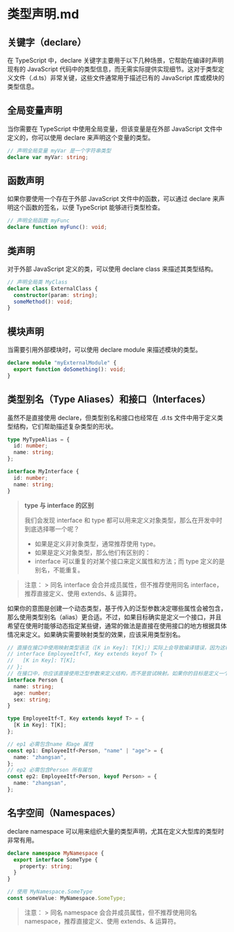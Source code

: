 # 类型声明.md

## 关键字（declare）

在 TypeScript 中，declare 关键字主要用于以下几种场景，它帮助在编译时声明现有的 JavaScript 代码中的类型信息，而无需实际提供实现细节。这对于类型定义文件（<suc>.d.ts</suc>）非常关键，这些文件通常用于描述已有的 JavaScript 库或模块的类型信息。

## 全局变量声明

当你需要在 TypeScript 中使用全局变量，但该变量是在外部 JavaScript 文件中定义的，你可以使用 declare 来声明这个变量的类型。

```ts
// 声明全局变量 myVar 是一个字符串类型
declare var myVar: string;
```

## 函数声明

如果你要使用一个存在于外部 JavaScript 文件中的函数，可以通过 declare 来声明这个函数的签名，以便 TypeScript 能够进行类型检查。

```ts
// 声明全局函数 myFunc
declare function myFunc(): void;
```

## 类声明

对于外部 JavaScript 定义的类，可以使用 declare class 来描述其类型结构。

```ts
// 声明全局类 MyClass
declare class ExternalClass {
  constructor(param: string);
  someMethod(): void;
}
```

## 模块声明

当需要引用外部模块时，可以使用 declare module 来描述模块的类型。

```ts
declare module "myExternalModule" {
  export function doSomething(): void;
}
```

## 类型别名（Type Aliases）和接口（Interfaces）

虽然不是直接使用 declare，但类型别名和接口也经常在 .d.ts 文件中用于定义类型结构，它们帮助描述复杂类型的形状。

```ts
type MyTypeAlias = {
  id: number;
  name: string;
};

interface MyInterface {
  id: number;
  name: string;
}
```

> **type 与 interface 的区别**
>
> 我们会发现 interface 和 type 都可以用来定义对象类型，那么在开发中时到底选择哪一个呢？
>
> - 如果是定义非对象类型，通常推荐使用 type。
> - 如果是定义对象类型，那么他们有区别的：
> - interface 可以重复的对某个接口来定义属性和方法；而 type 定义的是别名，不能重复。

> <errb>注意：</errb> > <errb>同名 interface 会合并成员属性，但不推荐使用同名 interface，推荐直接定义、使用 extends、& 运算符。</errb>

如果你的意图是创建一个动态类型，基于传入的泛型参数决定哪些属性会被包含，那么使用类型别名（alias）更合适。不过，如果目标确实是定义一个接口，并且希望在使用时能够动态指定某些键，通常的做法是直接在使用接口的地方根据具体情况来定义。如果确实需要映射类型的效果，应该采用类型别名。

```ts
// 直接在接口中使用映射类型语法（[K in Key]: T[K];）实际上会导致编译错误，因为这种写法是类型别名中映射类型的语法，而不是接口定义的标准方式
// interface EmployeeItf<T, Key extends keyof T> {
//   [K in Key]: T[K];
// };
// 在接口中，你应该直接使用泛型参数来定义结构，而不是尝试映射。如果你的目标是定义一个接口，其结构基于传入类型的某些键，通常不需要使用 in 语法，而是直接利用泛型参数来定义接口的成员。
interface Person {
  name: string;
  age: number;
  sex: string;
}

type EmployeeItf<T, Key extends keyof T> = {
  [K in Key]: T[K];
};

// ep1 必需包含name 和age 属性
const ep1: EmployeeItf<Person, "name" | "age"> = {
  name: "zhangsan",
};
// ep2 必需包含Person 所有属性
const ep2: EmployeeItf<Person, keyof Person> = {
  name: "zhangsan",
};
```

## 名字空间（Namespaces）

declare namespace 可以用来组织大量的类型声明，尤其在定义大型库的类型时非常有用。

```ts
declare namespace MyNamespace {
  export interface SomeType {
    property: string;
  }
}

// 使用 MyNamespace.SomeType
const someValue: MyNamespace.SomeType;
```

> <errb>注意：</errb> > <errb>同名 namespace 会合并成员属性，但不推荐使用同名 namespace，推荐直接定义、使用 extends、& 运算符。</errb>

